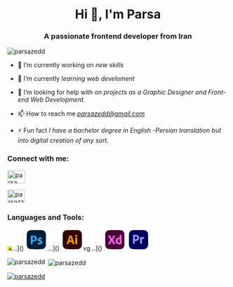 <!-- ### Hi there 👋

**parsazedd/parsazedd** is a ✨ _special_ ✨ repository because its `README.md` (this file) appears on your GitHub profile.
-->
<!--
- 🔭 I’m currently working on new skills
- 🌱 I’m currently learning web develoment
- 👨🏻‍💻 I’m looking to collaborate on projects as a Graphic Designer and Front-end Web Development.
- 📫 How to reach me: Mail me at parsazedd@gmail.com
- ⚡ Fun fact: I have a bachelor degree in English -Persian translation but into digital creation of any sort.
-->

<!-- [![Anurag's GitHub stats](https://github-readme-stats.vercel.app/api?username=parsazedd&theme=swift&show_icons=true)](https://github.com/parsazedd/github-readme-stats)
[![trophy](https://github-profile-trophy.vercel.app/?username=parsazedd&theme=oldie)](https://github.com/parsazedd/github-profile-trophy)
![Top Langs](https://github-readme-stats.vercel.app/api/top-langs/?username=parsazedd&layout=compact)

-->
<h1 align="center">Hi 👋, I'm Parsa</h1>
<h3 align="center">A passionate frontend developer from Iran</h3>

<p align="left"> <img src="https://komarev.com/ghpvc/?username=parsazedd&label=Profile%20views&color=0e75b6&style=flat" alt="parsazedd" /> </p>
<!--
<p align="left"> <a href="https://twitter.com/parsazedd" target="blank"><img src="https://img.shields.io/twitter/follow/parsazedd?logo=twitter&style=for-the-badge" alt="parsazedd" /></a> </p>
-->
<!--
<p align="left"> <a href="https://instagram.com/parsazzedd" target="blank"><img src="https://img.shields.io/instagram/follow/parsazedd?logo=instagram&style=for-the-badge" alt="parsazedd" /></a> </p>
-->

- 🔭 I’m currently working on *new skills*

- 🌱 I’m currently *learning web develoment*

- 🤝 I’m looking for help with *on projects as a Graphic Designer and Front-end Web Development.*

- 📫 How to reach me *parsazedd@gmail.com*

- ⚡ Fun fact *I have a bachelor degree in English -Persian translation but into digital creation of any sort.*

<h3 align="left" list-type-style="none">Connect with me:</h3>
<p align="left">
    <!--
<a href="https://codepen.io/parsazedd" target="blank"><img align="center" src="https://raw.githubusercontent.com/rahuldkjain/github-profile-readme-generator/master/src/images/icons/Social/codepen.svg" alt="parsazedd" height="30" width="40" /></a> -->
    <!--
<a href="https://twitter.com/parsazedd" target="blank"><img align="center" src="https://raw.githubusercontent.com/rahuldkjain/github-profile-readme-generator/master/src/images/icons/Social/twitter.svg" alt="parsazedd" height="30" width="40" /></a>
  -->
<a href="https://linkedin.com/in/parsazamani" target="blank"><img align="center" src="https://raw.githubusercontent.com/rahuldkjain/github-profile-readme-generator/master/src/images/icons/Social/linked-in-alt.svg" alt="parsa zamani" height="30" width="40" /></a>
    <!--
<a href="https://stackoverflow.com/users/parsazedd" target="blank"><img align="center" src="https://raw.githubusercontent.com/rahuldkjain/github-profile-readme-generator/master/src/images/icons/Social/stack-overflow.svg" alt="parsazedd" height="30" width="40" /></a> -->
  
<a href="https://instagram.com/parsazzedd" target="blank"><img align="center" src="https://raw.githubusercontent.com/rahuldkjain/github-profile-readme-generator/master/src/images/icons/Social/instagram.svg" alt="parsazzedd" height="30" width="40" /></a>
    <!--
<a href="https://dribbble.com/parsazedd" target="blank"><img align="center" src="https://raw.githubusercontent.com/rahuldkjain/github-profile-readme-generator/master/src/images/icons/Social/dribbble.svg" alt="parsazedd" height="30" width="40" /></a>   -->
    <!--
<a href="https://www.behance.net/parsazedd" target="blank"><img align="center" src="https://raw.githubusercontent.com/rahuldkjain/github-profile-readme-generator/master/src/images/icons/Social/behance.svg" alt="parsazedd" height="30" width="40" /></a>   -->
    <!--
<a href="https://www.youtube.com/c/parsazedd" target="blank"><img align="center" src="https://raw.githubusercontent.com/rahuldkjain/github-profile-readme-generator/master/src/images/icons/Social/youtube.svg" alt="parsazedd" height="30" width="40" /></a>   -->
  <!--
<a href="https://www.leetcode.com/parsazedd" target="blank"><img align="center" src="https://raw.githubusercontent.com/rahuldkjain/github-profile-readme-generator/master/src/images/icons/Social/leet-code.svg" alt="parsazedd" height="30" width="40" /></a>   -->
</p>

<h3 align="left">Languages and Tools:</h3>
<svg width="10px" height="10px" viewBox="0 0 256 256" xmlns="http://www.w3.org/2000/svg" preserveAspectRatio="xMinYMin meet"><path d="M0 0h256v256H0V0z" fill="#F7DF1E"/><path d="M67.312 213.932l19.59-11.856c3.78 6.701 7.218 12.371 15.465 12.371 7.905 0 12.89-3.092 12.89-15.12v-81.798h24.057v82.138c0 24.917-14.606 36.259-35.916 36.259-19.245 0-30.416-9.967-36.087-21.996M152.381 211.354l19.588-11.341c5.157 8.421 11.859 14.607 23.715 14.607 9.969 0 16.325-4.984 16.325-11.858 0-8.248-6.53-11.17-17.528-15.98l-6.013-2.58c-17.357-7.387-28.87-16.667-28.87-36.257 0-18.044 13.747-31.792 35.228-31.792 15.294 0 26.292 5.328 34.196 19.247L210.29 147.43c-4.125-7.389-8.591-10.31-15.465-10.31-7.046 0-11.514 4.468-11.514 10.31 0 7.217 4.468 10.14 14.778 14.608l6.014 2.577c20.45 8.765 31.963 17.7 31.963 37.804 0 21.654-17.012 33.51-39.867 33.51-22.339 0-36.774-10.654-43.819-24.574"/></svg>…]()

<svg width="50px" height="50px" viewBox="0 0 32 32" fill="none" xmlns="http://www.w3.org/2000/svg">
<path d="M2 12.1333C2 8.58633 2 6.81283 2.69029 5.45806C3.29749 4.26637 4.26637 3.29749 5.45806 2.69029C6.81283 2 8.58633 2 12.1333 2H19.8667C23.4137 2 25.1872 2 26.5419 2.69029C27.7336 3.29749 28.7025 4.26637 29.3097 5.45806C30 6.81283 30 8.58633 30 12.1333V19.8667C30 23.4137 30 25.1872 29.3097 26.5419C28.7025 27.7336 27.7336 28.7025 26.5419 29.3097C25.1872 30 23.4137 30 19.8667 30H12.1333C8.58633 30 6.81283 30 5.45806 29.3097C4.26637 28.7025 3.29749 27.7336 2.69029 26.5419C2 25.1872 2 23.4137 2 19.8667V12.1333Z" fill="#001E36"/>
<path d="M8 22.5162V10.2034C8 10.1197 8.035 10.0718 8.11667 10.0718C9.3223 10.0718 10.5274 10 11.7333 10C13.6902 10 15.809 10.6691 16.5517 12.7162C16.7267 13.2188 16.82 13.7333 16.82 14.2718C16.82 15.3009 16.5867 16.1504 16.12 16.8205C14.8164 18.6923 12.557 18.6632 10.5317 18.6632V22.5043C10.5475 22.618 10.4506 22.6718 10.3567 22.6718H8.14C8.04667 22.6718 8 22.6239 8 22.5162ZM10.5433 12.3812V16.4017C11.3464 16.4605 12.1867 16.4669 12.9583 16.2103C13.8102 15.9645 14.2767 15.2272 14.2767 14.3436C14.3003 13.5907 13.8901 12.8683 13.1917 12.5966C12.4294 12.2796 11.3662 12.2606 10.5433 12.3812Z" fill="#31A8FF"/>
<path d="M24.0967 15.6074C23.7437 15.4213 23.3677 15.2852 22.979 15.2028C22.4796 15.0853 20.5098 14.6737 20.509 15.7037C20.5265 16.2787 21.4393 16.5604 21.8426 16.7247C23.2585 17.2108 24.8607 18.0797 24.8292 19.8264C24.8725 22.0008 22.7657 22.8701 20.9598 22.8703C20.0197 22.88 19.0403 22.7344 18.1799 22.3308C18.0977 22.2873 18.0449 22.1944 18.0484 22.0996V20.019C18.0391 19.9356 18.1287 19.8627 18.1987 19.9227C19.0417 20.4325 20.0409 20.6801 21.0162 20.6933C21.4467 20.6933 22.2999 20.6516 22.2935 20.019C22.2935 19.412 21.2728 19.1329 20.8659 18.9787C20.2761 18.7682 19.7169 18.4765 19.2036 18.1118C18.4862 17.6001 18.0362 16.7797 18.0484 15.8771C18.0442 13.8297 19.9835 12.9107 21.73 12.9103C22.5464 12.9035 23.4232 12.964 24.1832 13.2956C24.2925 13.3277 24.3151 13.4429 24.3147 13.546V15.4918C24.3216 15.6126 24.1875 15.6537 24.0967 15.6074Z" fill="#31A8FF"/>
</svg>…]()
<svg width="50px" height="50px" viewBox="0 0 32 32" fill="none" xmlns="http://www.w3.org/2000/svg">
<path d="M2 12.1333C2 8.58633 2 6.81283 2.69029 5.45806C3.29749 4.26637 4.26637 3.29749 5.45806 2.69029C6.81283 2 8.58633 2 12.1333 2H19.8667C23.4137 2 25.1872 2 26.5419 2.69029C27.7336 3.29749 28.7025 4.26637 29.3097 5.45806C30 6.81283 30 8.58633 30 12.1333V19.8667C30 23.4137 30 25.1872 29.3097 26.5419C28.7025 27.7336 27.7336 28.7025 26.5419 29.3097C25.1872 30 23.4137 30 19.8667 30H12.1333C8.58633 30 6.81283 30 5.45806 29.3097C4.26637 28.7025 3.29749 27.7336 2.69029 26.5419C2 25.1872 2 23.4137 2 19.8667V12.1333Z" fill="#330000"/>
<path d="M15.5686 19.5963H11.2297L10.3469 22.409C10.3224 22.5135 10.2262 22.5875 10.1215 22.5823H7.92384C7.79851 22.5823 7.75469 22.5117 7.79236 22.3704L11.549 11.2738C11.5866 11.1582 11.6242 11.0266 11.6617 10.8789C11.7109 10.6218 11.736 10.3606 11.7369 10.0987C11.7261 10.0213 11.7941 9.95294 11.8683 9.96378H14.8549C14.9424 9.96378 14.9924 9.9959 15.0051 10.0601L19.269 22.3897C19.3065 22.5182 19.269 22.5824 19.1563 22.5823H16.7144C16.6288 22.5921 16.547 22.5334 16.5266 22.4475L15.5686 19.5963ZM11.9059 17.1689H14.8737C14.3861 15.5027 13.8358 13.8584 13.3898 12.1793C12.9086 13.8613 12.3836 15.5365 11.9059 17.1689Z" fill="#FF9A00"/>
<path d="M21.8045 12.0058C21.6129 12.0137 21.4219 11.98 21.2438 11.907C21.0658 11.834 20.9048 11.7232 20.7714 11.582C20.6384 11.4346 20.535 11.2618 20.4673 11.0733C20.3996 10.8849 20.3689 10.6846 20.3769 10.4839C20.3701 10.2852 20.4042 10.0873 20.477 9.90305C20.5499 9.71881 20.6598 9.5524 20.7996 9.41468C20.938 9.27839 21.1014 9.17161 21.2804 9.10052C21.4593 9.02942 21.6502 8.99543 21.842 9.00049C22.2929 9.00049 22.6466 9.13856 22.9033 9.41468C23.0329 9.55818 23.1336 9.72648 23.1997 9.90995C23.2657 10.0934 23.2959 10.2885 23.2883 10.4839C23.2962 10.6853 23.2645 10.8864 23.1951 11.075C23.1258 11.2636 23.0201 11.436 22.8845 11.582C22.7428 11.7253 22.5736 11.8369 22.3878 11.9099C22.2019 11.9828 22.0033 12.0155 21.8045 12.0058ZM20.5084 22.3896V13.181C20.5084 13.0654 20.5583 13.0076 20.6587 13.0076H22.9691C23.0691 13.0076 23.1192 13.0654 23.1193 13.181V22.3896C23.1193 22.5182 23.0692 22.5824 22.9691 22.5823H20.6775C20.5648 22.5823 20.5084 22.5181 20.5084 22.3896Z" fill="#FF9A00"/>
</svg>vg…]()

<svg width="50px" height="50px" viewBox="0 0 32 32" fill="none" xmlns="http://www.w3.org/2000/svg">
<path d="M2 12.1333C2 8.58633 2 6.81283 2.69029 5.45806C3.29749 4.26637 4.26637 3.29749 5.45806 2.69029C6.81283 2 8.58633 2 12.1333 2H19.8667C23.4137 2 25.1872 2 26.5419 2.69029C27.7336 3.29749 28.7025 4.26637 29.3097 5.45806C30 6.81283 30 8.58633 30 12.1333V19.8667C30 23.4137 30 25.1872 29.3097 26.5419C28.7025 27.7336 27.7336 28.7025 26.5419 29.3097C25.1872 30 23.4137 30 19.8667 30H12.1333C8.58633 30 6.81283 30 5.45806 29.3097C4.26637 28.7025 3.29749 27.7336 2.69029 26.5419C2 25.1872 2 23.4137 2 19.8667V12.1333Z" fill="#470137"/>
<path d="M16.6465 10.2338L13.1528 16.1482L16.8906 22.4285C16.9683 22.5709 16.8906 22.6024 16.778 22.6024H14.1108C13.9229 22.6024 13.7914 22.5956 13.7163 22.4671C13.4656 21.9662 13.2152 21.4685 12.9649 20.974C12.7143 20.4797 12.4482 19.9756 12.1667 19.4617C11.8849 18.9482 11.6063 18.4281 11.3308 17.9013C11.0802 18.4151 10.8015 18.9288 10.5325 19.4425C10.2631 19.9563 9.997 20.4668 9.73421 20.974C9.47126 21.4815 9.20203 21.9856 8.92655 22.4863C8.87636 22.6019 8.78858 22.6138 8.66353 22.6138H6.09026C5.98915 22.6138 5.97695 22.5378 6.03392 22.4478L9.65907 16.3408L6.1278 10.2145C6.06366 10.1271 6.11886 10.034 6.22174 10.0411H8.87015C8.98483 10.0347 9.08618 10.0779 9.15191 10.176C9.37732 10.6898 9.62776 11.2036 9.90323 11.7172C10.1785 12.231 10.4572 12.7384 10.7391 13.2391C11.0209 13.74 11.2995 14.2473 11.5374 14.7611C11.7877 14.2346 12.0413 13.7209 12.2981 13.2199C12.5547 12.719 12.8176 12.2149 13.087 11.7076C13.3562 11.2004 13.616 10.6963 13.8665 10.1953C13.8998 10.0854 13.9794 10.0297 14.0919 10.0411H16.5525C16.6465 10.0411 16.6853 10.1694 16.6465 10.2338Z" fill="#FF61F6"/>
<path d="M22.0371 22.8525C20.3806 22.8784 18.6455 22.1963 17.7733 20.6852C17.3475 19.9597 17.1346 19.0511 17.1347 17.9592C17.1276 17.075 17.3479 16.2045 17.7733 15.4355C18.871 13.4733 21.0824 12.7381 23.1829 12.9311V9.13586C23.1829 9.04615 23.2205 9.00101 23.2956 9.00101H25.6623C25.727 8.99153 25.7842 9.05023 25.775 9.11658V20.5022C25.775 20.9719 25.8216 21.44 25.8502 21.9085C25.8548 21.9885 25.8085 22.0677 25.7374 22.1012C24.5681 22.6014 23.3028 22.8467 22.0371 22.8525ZM23.1829 20.4636V15.2043C21.4673 14.7277 19.8017 16.0344 19.8019 17.8436C19.7612 19.7141 21.3736 21.0064 23.1829 20.4636Z" fill="#FF61F6"/>
</svg>
<svg width="50px" height="50px" viewBox="0 0 32 32" fill="none" xmlns="http://www.w3.org/2000/svg">
<path d="M2 12.1333C2 8.58633 2 6.81283 2.69029 5.45806C3.29749 4.26637 4.26637 3.29749 5.45806 2.69029C6.81283 2 8.58633 2 12.1333 2H19.8667C23.4137 2 25.1872 2 26.5419 2.69029C27.7336 3.29749 28.7025 4.26637 29.3097 5.45806C30 6.81283 30 8.58633 30 12.1333V19.8667C30 23.4137 30 25.1872 29.3097 26.5419C28.7025 27.7336 27.7336 28.7025 26.5419 29.3097C25.1872 30 23.4137 30 19.8667 30H12.1333C8.58633 30 6.81283 30 5.45806 29.3097C4.26637 28.7025 3.29749 27.7336 2.69029 26.5419C2 25.1872 2 23.4137 2 19.8667V12.1333Z" fill="#00005B"/>
<path d="M8 21.7957V9.20796C8 9.12233 8.0351 9.0734 8.11701 9.0734C9.32624 9.0734 10.5349 9 11.7445 9C13.7071 9 15.8323 9.68403 16.5772 11.7769C16.7527 12.2907 16.8463 12.8167 16.8463 13.3672C16.8463 14.4192 16.6123 15.2877 16.1442 15.9728C14.8368 17.8864 12.5706 17.8567 10.5392 17.8567V21.7834C10.5551 21.8997 10.4579 21.9547 10.3637 21.9547H8.14042C8.04681 21.9547 8 21.9058 8 21.7957ZM10.5509 11.4344V15.5446C11.3564 15.6048 12.1992 15.6113 12.9731 15.3489C13.8275 15.0977 14.2954 14.3439 14.2954 13.4406C14.3192 12.6709 13.9077 11.9323 13.2072 11.6546C12.4426 11.3305 11.3763 11.3111 10.5509 11.4344Z" fill="#9999FF"/>
<path d="M18.4325 12.2119H20.4861C20.5993 12.213 20.701 12.2947 20.7309 12.4089C20.8814 12.7582 20.9 13.1795 20.9005 13.5566C21.2527 13.1279 21.6773 12.7708 22.1533 12.5029C22.6638 12.201 23.2425 12.0479 23.8289 12.0598C23.9263 12.0452 24.0124 12.1353 23.9985 12.237V14.6201C23.9985 14.7122 23.9355 14.758 23.8101 14.758C22.9409 14.6953 21.5877 14.91 20.9561 15.6246V21.821C20.9561 21.9392 20.9059 21.9983 20.8054 21.9983H18.6021C18.4939 22.0145 18.3984 21.9127 18.4137 21.8013V15.0731C18.4137 14.1716 18.4324 13.2429 18.3007 12.3498C18.2804 12.2676 18.3556 12.1912 18.4325 12.2119Z" fill="#9999FF"/>
</svg>


<!-- <p align="left"> <a href="https://getbootstrap.com" target="_blank" rel="noreferrer"> <img src="https://raw.githubusercontent.com/devicons/devicon/master/icons/bootstrap/bootstrap-plain-wordmark.svg" alt="bootstrap" width="40" height="40"/> </a> <a href="https://www.w3schools.com/css/" target="_blank" rel="noreferrer"> <img src="https://raw.githubusercontent.com/devicons/devicon/master/icons/css3/css3-original-wordmark.svg" alt="css3" width="40" height="40"/> </a> <a href="https://expressjs.com" target="_blank" rel="noreferrer"> <img src="https://raw.githubusercontent.com/devicons/devicon/master/icons/express/express-original-wordmark.svg" alt="express" width="40" height="40"/> </a> <a href="https://www.figma.com/" target="_blank" rel="noreferrer"> <img src="https://www.vectorlogo.zone/logos/figma/figma-icon.svg" alt="figma" width="40" height="40"/> </a> <a href="https://git-scm.com/" target="_blank" rel="noreferrer"> <img src="https://www.vectorlogo.zone/logos/git-scm/git-scm-icon.svg" alt="git" width="40" height="40"/> </a> <a href="https://www.w3.org/html/" target="_blank" rel="noreferrer"> <img src="https://raw.githubusercontent.com/devicons/devicon/master/icons/html5/html5-original-wordmark.svg" alt="html5" width="40" height="40"/> </a> <a href="https://www.adobe.com/in/products/illustrator.html" target="_blank" rel="noreferrer"> <img src="https://www.vectorlogo.zone/logos/adobe_illustrator/adobe_illustrator-icon.svg" alt="illustrator" width="40" height="40"/> </a> <a href="https://developer.mozilla.org/en-US/docs/Web/JavaScript" target="_blank" rel="noreferrer"> <img src="https://raw.githubusercontent.com/devicons/devicon/master/icons/javascript/javascript-original.svg" alt="javascript" width="40" height="40"/> </a> <a href="https://www.mongodb.com/" target="_blank" rel="noreferrer"> <img src="https://raw.githubusercontent.com/devicons/devicon/master/icons/mongodb/mongodb-original-wordmark.svg" alt="mongodb" width="40" height="40"/> </a> <a href="https://www.mysql.com/" target="_blank" rel="noreferrer"> <img src="https://raw.githubusercontent.com/devicons/devicon/master/icons/mysql/mysql-original-wordmark.svg" alt="mysql" width="40" height="40"/> </a> <a href="https://nextjs.org/" target="_blank" rel="noreferrer"> <img src="https://cdn.worldvectorlogo.com/logos/nextjs-2.svg" alt="nextjs" width="40" height="40"/> </a> <a href="https://nodejs.org" target="_blank" rel="noreferrer"> <img src="https://raw.githubusercontent.com/devicons/devicon/master/icons/nodejs/nodejs-original-wordmark.svg" alt="nodejs" width="40" height="40"/> </a> <a href="https://www.photoshop.com/en" target="_blank" rel="noreferrer"> <img src="https://raw.githubusercontent.com/devicons/devicon/master/icons/photoshop/photoshop-line.svg" alt="photoshop" width="40" height="40"/> </a> <a href="https://www.postgresql.org" target="_blank" rel="noreferrer"> <img src="https://raw.githubusercontent.com/devicons/devicon/master/icons/postgresql/postgresql-original-wordmark.svg" alt="postgresql" width="40" height="40"/> </a> <a href="https://postman.com" target="_blank" rel="noreferrer"> <img src="https://www.vectorlogo.zone/logos/getpostman/getpostman-icon.svg" alt="postman" width="40" height="40"/> </a> <a href="https://reactjs.org/" target="_blank" rel="noreferrer"> <img src="https://raw.githubusercontent.com/devicons/devicon/master/icons/react/react-original-wordmark.svg" alt="react" width="40" height="40"/> </a> <a href="https://reactnative.dev/" target="_blank" rel="noreferrer"> <img src="https://reactnative.dev/img/header_logo.svg" alt="reactnative" width="40" height="40"/> </a> <a href="https://spring.io/" target="_blank" rel="noreferrer"> <img src="https://www.vectorlogo.zone/logos/springio/springio-icon.svg" alt="spring" width="40" height="40"/> </a> <a href="https://developer.apple.com/swift/" target="_blank" rel="noreferrer"> <img src="https://raw.githubusercontent.com/devicons/devicon/master/icons/swift/swift-original.svg" alt="swift" width="40" height="40"/> </a> <a href="https://tailwindcss.com/" target="_blank" rel="noreferrer"> <img src="https://www.vectorlogo.zone/logos/tailwindcss/tailwindcss-icon.svg" alt="tailwind" width="40" height="40"/> </a> <a href="https://www.typescriptlang.org/" target="_blank" rel="noreferrer"> <img src="https://raw.githubusercontent.com/devicons/devicon/master/icons/typescript/typescript-original.svg" alt="typescript" width="40" height="40"/> </a> <a href="https://unrealengine.com/" target="_blank" rel="noreferrer"> <img src="https://raw.githubusercontent.com/kenangundogan/fontisto/036b7eca71aab1bef8e6a0518f7329f13ed62f6b/icons/svg/brand/unreal-engine.svg" alt="unreal" width="40" height="40"/> </a> <a href="https://www.adobe.com/products/xd.html" target="_blank" rel="noreferrer"> <img src="https://cdn.worldvectorlogo.com/logos/adobe-xd.svg" alt="xd" width="40" height="40"/> </a> </p>   -->

<p><img align="left" src="https://github-readme-stats.vercel.app/api/top-langs?username=parsazedd&show_icons=true&locale=en&layout=compact" alt="parsazedd" /></p>

<p>&nbsp;<img align="center" src="https://github-readme-stats.vercel.app/api?username=parsazedd&theme=swift&show_icons=true&locale=en" alt="parsazedd" /></p>

<p align="left"> <a href="https://github.com/parsazedd/github-profile-trophy"><img src="https://github-profile-trophy.vercel.app/?username=parsazedd&theme=oldie" alt="parsazedd" /></a> </p>
<!--
<p><img align="center" src="https://github-readme-streak-stats.herokuapp.com/?user=parsazedd&" alt="parsazedd" /></p>
-->

